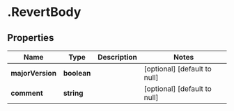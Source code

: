 # .RevertBody

## Properties
Name | Type | Description | Notes
------------ | ------------- | ------------- | -------------
**majorVersion** | **boolean** |  | [optional] [default to null]
**comment** | **string** |  | [optional] [default to null]



